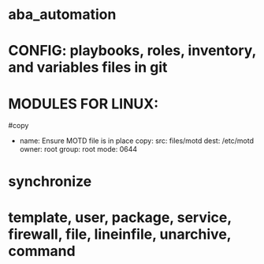 # aba_automation
# CONFIG: playbooks, roles, inventory, and variables files in git
# MODULES FOR LINUX: 

#copy
- name: Ensure MOTD file is in place
  copy:
    src: files/motd
    dest: /etc/motd
    owner: root
    group: root
    mode: 0644

# synchronize

# template, user, package, service, firewall, file, lineinfile, unarchive, command

